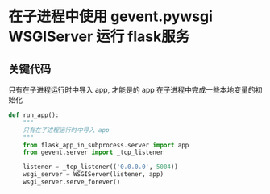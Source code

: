 # 在子进程中使用 gevent.pywsgi   WSGIServer 运行 flask服务

## 关键代码
只有在子进程运行时中导入 app,
才能是的 app 在子进程中完成一些本地变量的初始化

```python
def run_app():
    """
    只有在子进程运行时中导入 app
    """
    from flask_app_in_subprocess.server import app
    from gevent.server import _tcp_listener

    listener = _tcp_listener(('0.0.0.0', 5004))
    wsgi_server = WSGIServer(listener, app)
    wsgi_server.serve_forever()
```
